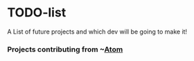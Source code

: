 # TODO-list
A List of future projects and which dev will be going to make it!

### Projects contributing from ~[Atom](https://github.com/Atomization)

